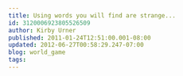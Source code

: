 ```yaml
---
title: Using words you will find are strange...
id: 3120006923805526509
author: Kirby Urner
published: 2011-01-24T12:51:00.001-08:00
updated: 2012-06-27T00:58:29.247-07:00
blog: world_game
tags: 
---
```


